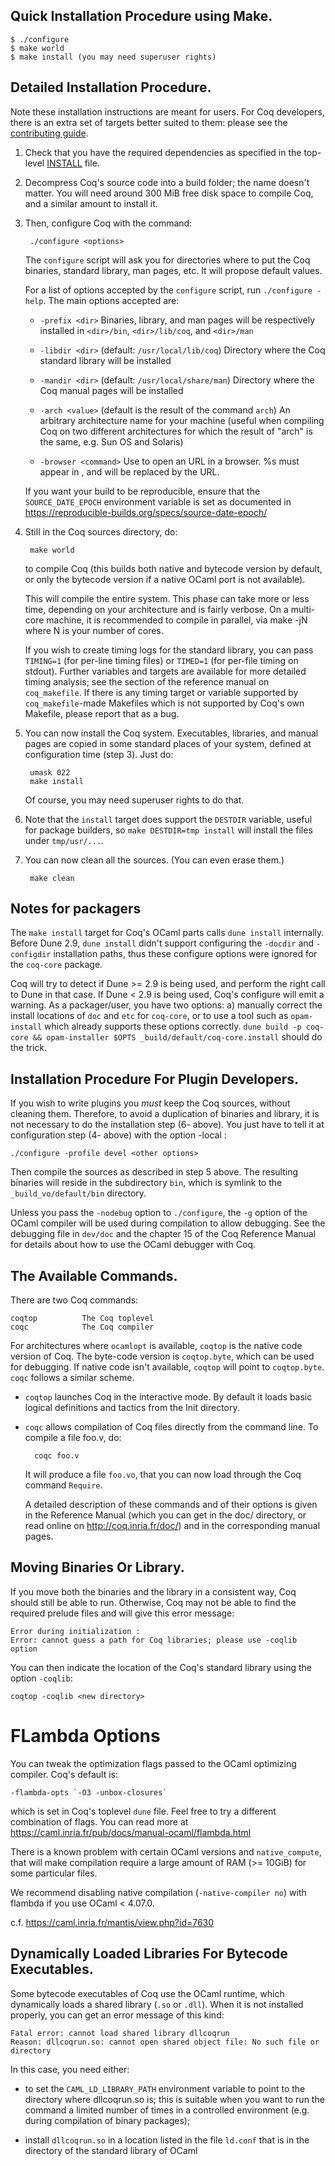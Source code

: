 Quick Installation Procedure using Make.
----------------------------------------

    $ ./configure
    $ make world
    $ make install (you may need superuser rights)

Detailed Installation Procedure.
--------------------------------

Note these installation instructions are meant for users. For Coq
developers, there is an extra set of targets better suited to them:
please see the [contributing guide](../../CONTRIBUTING.md).

1. Check that you have the required dependencies as specified in the
   top-level [INSTALL](../../INSTALL.md) file.

2. Decompress Coq's source code into a build folder; the name doesn't
   matter. You will need around 300 MiB free disk space to compile
   Coq, and a similar amount to install it.

3. Then, configure Coq with the command:

        ./configure <options>

   The `configure` script will ask you for directories where to put
   the Coq binaries, standard library, man pages, etc. It will propose
   default values.

   For a list of options accepted by the `configure` script, run
   `./configure -help`. The main options accepted are:

   * `-prefix <dir>`
     Binaries, library, and man pages will be respectively
     installed in `<dir>/bin`, `<dir>/lib/coq`, and `<dir>/man`

   * `-libdir <dir>`                   (default: `/usr/local/lib/coq`)
     Directory where the Coq standard library will be installed

   * `-mandir <dir>`                   (default: `/usr/local/share/man`)
     Directory where the Coq manual pages will be installed

   * `-arch <value>`                   (default is the result of the command `arch`)
     An arbitrary architecture name for your machine (useful when
     compiling Coq on two different architectures for which the
     result of "arch" is the same, e.g. Sun OS and Solaris)

   * `-browser <command>`
     Use <command> to open an URL in a browser. %s must appear in <command>,
     and will be replaced by the URL.

   If you want your build to be reproducible, ensure that the
   `SOURCE_DATE_EPOCH` environment variable is set as documented in
   https://reproducible-builds.org/specs/source-date-epoch/

4. Still in the Coq sources directory, do:

        make world

   to compile Coq (this builds both native and bytecode version by
   default, or only the bytecode version if a native OCaml port is not
   available).

   This will compile the entire system. This phase can take more or less time,
   depending on your architecture and is fairly verbose. On a multi-core machine,
   it is recommended to compile in parallel, via make -jN where N is your number
   of cores.

   If you wish to create timing logs for the standard library, you can
   pass `TIMING=1` (for per-line timing files) or `TIMED=1` (for
   per-file timing on stdout).  Further variables and targets are
   available for more detailed timing analysis; see the section of the
   reference manual on `coq_makefile`.  If there is any timing target
   or variable supported by `coq_makefile`-made Makefiles which is not
   supported by Coq's own Makefile, please report that as a bug.

5. You can now install the Coq system. Executables, libraries, and
   manual pages are copied in some standard places of your system,
   defined at configuration time (step 3). Just do:

        umask 022
        make install

   Of course, you may need superuser rights to do that.

6. Note that the `install` target does support the `DESTDIR` variable,
   useful for package builders, so `make DESTDIR=tmp install` will
   install the files under `tmp/usr/...`.

7. You can now clean all the sources. (You can even erase them.)

        make clean

Notes for packagers
-------------------

The `make install` target for Coq's OCaml parts calls `dune install`
internally. Before Dune 2.9, `dune install` didn't support configuring
the `-docdir` and `-configdir` installation paths, thus these
configure options were ignored for the `coq-core` package.

Coq will try to detect if Dune >= 2.9 is being used, and perform the
right call to Dune in that case. If Dune < 2.9 is being used, Coq's
configure will emit a warning. As a packager/user, you have two
options: a) manually correct the install locations of `doc` and `etc`
for `coq-core`, or to use a tool such as `opam-install` which already
supports these options correctly. `dune build -p coq-core &&
opam-installer $OPTS _build/default/coq-core.install` should do the
trick.

Installation Procedure For Plugin Developers.
---------------------------------------------

If you wish to write plugins you *must* keep the Coq sources, without
cleaning them. Therefore, to avoid a duplication of binaries and library,
it is not necessary to do the installation step (6- above).  You just have
to tell it at configuration step (4- above) with the option -local :

    ./configure -profile devel <other options>

Then compile the sources as described in step 5 above. The resulting
binaries will reside in the subdirectory `bin`, which is symlink to
the `_build_vo/default/bin` directory.

Unless you pass the `-nodebug` option to `./configure`, the `-g`
option of the OCaml compiler will be used during compilation to allow
debugging.  See the debugging file in `dev/doc` and the chapter 15 of
the Coq Reference Manual for details about how to use the OCaml
debugger with Coq.


The Available Commands.
-----------------------

There are two Coq commands:

    coqtop          The Coq toplevel
    coqc            The Coq compiler

For architectures where `ocamlopt` is available, `coqtop` is the
native code version of Coq. The byte-code version is `coqtop.byte`,
which can be used for debugging. If native code isn't available,
`coqtop` will point to `coqtop.byte`. `coqc` follows a similar scheme.

* `coqtop` launches Coq in the interactive mode. By default it loads
  basic logical definitions and tactics from the Init directory.

* `coqc` allows compilation of Coq files directly from the command line.
  To compile a file foo.v, do:

        coqc foo.v

  It will produce a file `foo.vo`, that you can now load through the Coq
  command `Require`.

  A detailed description of these commands and of their options is given
  in the Reference Manual (which you can get in the doc/
  directory, or read online on http://coq.inria.fr/doc/)
  and in the corresponding manual pages.

Moving Binaries Or Library.
---------------------------

If you move both the binaries and the library in a consistent way, Coq
should still be able to run. Otherwise, Coq may not be able to find
the required prelude files and will give this error message:

    Error during initialization :
    Error: cannot guess a path for Coq libraries; please use -coqlib option

You can then indicate the location of the Coq's standard library using
the option `-coqlib`:

    coqtop -coqlib <new directory>

# FLambda Options

You can tweak the optimization flags passed to the OCaml optimizing
compiler. Coq's default is:

    -flambda-opts `-O3 -unbox-closures`

which is set in Coq's toplevel `dune` file. Feel free to try a
different combination of flags. You can read more at
https://caml.inria.fr/pub/docs/manual-ocaml/flambda.html

There is a known problem with certain OCaml versions and
`native_compute`, that will make compilation require a large amount of
RAM (>= 10GiB) for some particular files.

We recommend disabling native compilation (`-native-compiler no`)
with flambda if you use OCaml < 4.07.0.

c.f. https://caml.inria.fr/mantis/view.php?id=7630

Dynamically Loaded Libraries For Bytecode Executables.
------------------------------------------------------

Some bytecode executables of Coq use the OCaml runtime, which
dynamically loads a shared library (`.so` or `.dll`). When it is not
installed properly, you can get an error message of this kind:

    Fatal error: cannot load shared library dllcoqrun
    Reason: dllcoqrun.so: cannot open shared object file: No such file or directory

In this case, you need either:

- to set the `CAML_LD_LIBRARY_PATH` environment variable to point to the
  directory where dllcoqrun.so is; this is suitable when you want to run
  the command a limited number of times in a controlled environment (e.g.
  during compilation of binary packages);

- install `dllcoqrun.so` in a location listed in the file `ld.conf` that is in
  the directory of the standard library of OCaml
